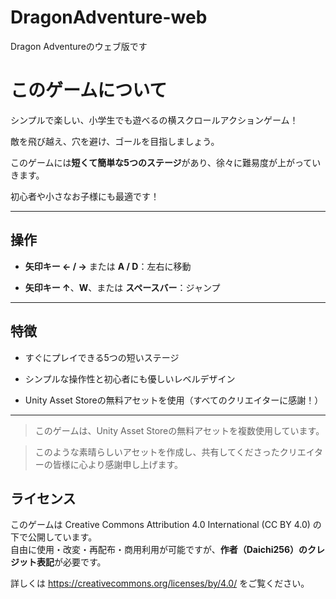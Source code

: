 # DragonAdventure-web
Dragon Adventureのウェブ版です



# このゲームについて

シンプルで楽しい、小学生でも遊べるの横スクロールアクションゲーム！

敵を飛び越え、穴を避け、ゴールを目指しましょう。

このゲームには**短くて簡単な5つのステージ**があり、徐々に難易度が上がっていきます。

初心者や小さなお子様にも最適です！

---

## 操作

- **矢印キー ← / →** または **A / D**：左右に移動

- **矢印キー ↑**、**W**、または **スペースバー**：ジャンプ

---

## 特徴

- すぐにプレイできる5つの短いステージ

- シンプルな操作性と初心者にも優しいレベルデザイン

- Unity Asset Storeの無料アセットを使用（すべてのクリエイターに感謝！）

---

> このゲームは、Unity Asset Storeの無料アセットを複数使用しています。

> このような素晴らしいアセットを作成し、共有してくださったクリエイターの皆様に心より感謝申し上げます。

## ライセンス

このゲームは Creative Commons Attribution 4.0 International (CC BY 4.0) の下で公開しています。  
自由に使用・改変・再配布・商用利用が可能ですが、**作者（Daichi256）のクレジット表記**が必要です。

詳しくは https://creativecommons.org/licenses/by/4.0/ をご覧ください。